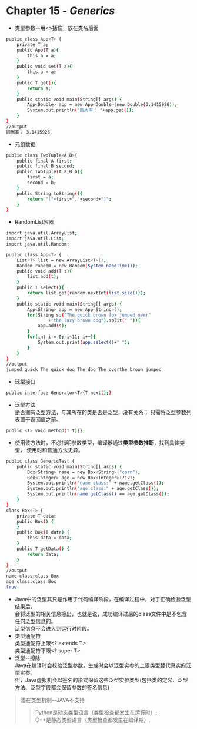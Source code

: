 # Chapter 15 - ***Generics***
* 类型参数--用<>括住，放在类名后面
```sh 
public class App<T> {
	private T a;
	public App(T a){
		this.a = a;
	}
	public void set(T a){
		this.a = a;
	}
	public T get(){
		return a;
	}
	public static void main(String[] args) {
		App<Double> app = new App<Double>(new Double(3.1415926));
		System.out.println("圆周率： "+app.get());
	}
}
//output
圆周率： 3.1415926
```
* 元组数据  
```sh 
public class TwoTuple<A,B>{
	public final A first;
	public final B second;
	public TwoTuple(A a,B b){
		first = a;
		second = b;
	}
	public String toString(){
		return "("+first+","+second+")";
	}
}
```
* RandomList容器  
```sh 
import java.util.ArrayList;
import java.util.List;
import java.util.Random;

public class App<T> {
	List<T> list = new ArrayList<T>();
	Random random = new Random(System.nanoTime());
	public void add(T t){
		list.add(t);
	}
	public T select(){
		return list.get(random.nextInt(list.size()));
	}
	public static void main(String[] args) {
		App<String> app = new App<String>();
		for(String s:("The quick brown fox jumped over"
				+"the lazy brown dog").split(" ")){
			app.add(s);
		}
		for(int i = 0; i<11; i++){
			System.out.print(app.select()+" ");
		}
	}
}
//output  
jumped quick The quick dog The dog The overthe brown jumped 
```
* 泛型接口 
```sh 
public interface Generator<T>{T next();}
```
* 泛型方法  
是否拥有泛型方法，与其所在的类是否是泛型，没有关系；
只需将泛型参数列表置于返回值之前。
```sh 
public <T> void method(T t){};
```
* 使用该方法时，不必指明参数类型，编译器通过**类型参数推断**，找到具体类型，
使用时和普通方法无异。  
```sh 
public class GenericTest {
    public static void main(String[] args) {
        Box<String> name = new Box<String>("corn");
        Box<Integer> age = new Box<Integer>(712);
        System.out.println("name class:" + name.getClass());      
        System.out.println("age class:" + age.getClass());        
        System.out.println(name.getClass() == age.getClass());    
    }
}
class Box<T> {
    private T data;
    public Box() {
    }
    public Box(T data) {
        this.data = data;
    }
    public T getData() {
        return data;
    }
}
//output
name class:class Box
age class:class Box
true
```  
* Java中的泛型其只是作用于代码编译阶段，在编译过程中，对于正确检验泛型结果后，  
会将泛型的相关信息擦出，也就是说，成功编译过后的class文件中是不包含任何泛型信息的。  
泛型信息不会进入到运行时阶段。  
* 类型通配符   
类型通配符上限<? extends T>  
类型通配符下限<? super T>  
* 泛型--擦除  
Java在编译时会校验泛型参数，生成时会以泛型实参的上限类型替代真实的泛型实参。   
但，Java虚拟机会以签名的形式保留这些泛型实参类型(包括类的定义、泛型方法、泛型字段都会保留参数的签名信息)     
> 潜在类型机制--JAVA不支持  
>> Python是动态类型语言（类型检查都发生在运行时）;  
>> C++是静态类型语言（类型检查都发生在编译期）.